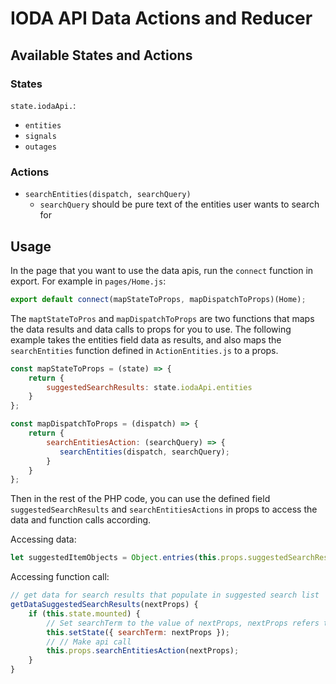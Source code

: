 # IODA API Data Actions and Reducer

## Available States and Actions

### States

`state.iodaApi.`:
- `entities`
- `signals`
- `outages`

### Actions

- `searchEntities(dispatch, searchQuery)`
  - `searchQuery` should be pure text of the entities user wants to search for

## Usage

In the page that you want to use the data apis, run the `connect` function in
export. For example in `pages/Home.js`:

``` javascript
export default connect(mapStateToProps, mapDispatchToProps)(Home);
```

The `maptStateToPros` and `mapDispatchToProps` are two functions that maps the
data results and data calls to props for you to use. The following example takes
the entities field data as results, and also maps the `searchEntities` function
defined in `ActionEntities.js` to a props.

``` javascript
const mapStateToProps = (state) => {
    return {
        suggestedSearchResults: state.iodaApi.entities
    }
};

const mapDispatchToProps = (dispatch) => {
    return {
        searchEntitiesAction: (searchQuery) => {
           searchEntities(dispatch, searchQuery);
        }
    }
};
```

Then in the rest of the PHP code, you can use the defined field
`suggestedSearchResults` and `searchEntitiesActions` in props to access the data
and function calls according.

Accessing data:
``` javascript
let suggestedItemObjects = Object.entries(this.props.suggestedSearchResults.data);
```

Accessing function call:
``` javascript
// get data for search results that populate in suggested search list
getDataSuggestedSearchResults(nextProps) {
    if (this.state.mounted) {
        // Set searchTerm to the value of nextProps, nextProps refers to the current search string value in the field.
        this.setState({ searchTerm: nextProps });
        // // Make api call
        this.props.searchEntitiesAction(nextProps);
    }
}
```
